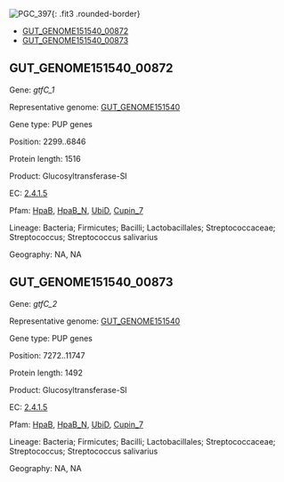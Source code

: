 ![PGC_397](../static/images/Clusters_figure/PGC_397.jpg){: .fit3 .rounded-border}

<ul id="myTab" class="nav nav-tabs">
  <li class="active">
        <a href="#tab1" data-toggle="tab">GUT_GENOME151540_00872</a>
  </li>
<li><a href="#tab2" data-toggle="tab">GUT_GENOME151540_00873</a></li>
</ul>

<div id="myTabContent" class="tab-content">
  <div class="tab-pane fade in active" id="tab1">

<h2 id="GUT_GENOME151540_00872">GUT_GENOME151540_00872</h2>
<p>Gene: <em>gtfC_1</em>
<p>Representative genome: <a href="https://www.ebi.ac.uk/metagenomics/genomes/MGYG-HGUT-00113">GUT_GENOME151540</a></p>
<p>Gene type: PUP genes</p>
<p>Position: 2299..6846</p>
<p>Protein length: 1516</p>
<p>Product: Glucosyltransferase-SI</p>
<p>EC: <a href="https://www.brenda-enzymes.org/enzyme.php?ecno=2.4.1.5">2.4.1.5</a></p>
<p>Pfam: <a href="http://pfam.xfam.org/family/HpaB">HpaB</a>, <a href="http://pfam.xfam.org/family/HpaB_N">HpaB_N</a>, <a href="http://pfam.xfam.org/family/UbiD">UbiD</a>, <a href="http://pfam.xfam.org/family/Cupin_7">Cupin_7</a></p>
<p>Lineage: Bacteria; Firmicutes; Bacilli; Lactobacillales; Streptococcaceae; Streptococcus; Streptococcus salivarius</p>
<p>Geography: NA, NA</p>
  </div>

  <div class="tab-pane fade" id="tab2">

<h2 id="GUT_GENOME151540_00873">GUT_GENOME151540_00873</h2>
<p>Gene: <em>gtfC_2</em></p>
<p>Representative genome: <a href="https://www.ebi.ac.uk/metagenomics/genomes/MGYG-HGUT-00113">GUT_GENOME151540</a></p>
<p>Gene type: PUP genes</p>
<p>Position: 7272..11747</p>
<p>Protein length: 1492</p>
<p>Product: Glucosyltransferase-SI</p>
<p>EC: <a href="https://www.brenda-enzymes.org/enzyme.php?ecno=2.4.1.5">2.4.1.5</a></p>
<p>Pfam: <a href="http://pfam.xfam.org/family/HpaB">HpaB</a>, <a href="http://pfam.xfam.org/family/HpaB_N">HpaB_N</a>, <a href="http://pfam.xfam.org/family/UbiD">UbiD</a>, <a href="http://pfam.xfam.org/family/Cupin_7">Cupin_7</a></p>
<p>Lineage: Bacteria; Firmicutes; Bacilli; Lactobacillales; Streptococcaceae; Streptococcus; Streptococcus salivarius</p>
<p>Geography: NA, NA</p>

  </div>
</div>
